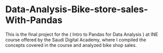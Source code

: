 # Data-Analysis-Bike-store-sales-With-Pandas

This is the final project for the ( Intro to Pandas for Data Analysis ) at INE course offered by the Saudi Digital Academy, where I compiled the concepts covered in the course and analyzed bike shop sales.

